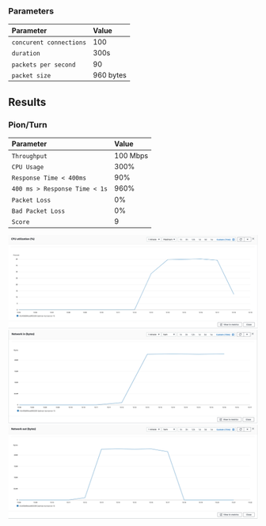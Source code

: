 
### Parameters

| Parameter | Value                |
| :-------- |:------------------------- |
| `concurent connections` | 100 |
| `duration` | 300s |
| `packets per second` | 90 |
| `packet size` | 960 bytes |

## Results

### Pion/Turn
| Parameter | Value                |
| :-------- |:------------------------- |
| `Throughput` | 100 Mbps |
| `CPU Usage` | 300% |
| `Response Time < 400ms` | 90% |
| `400 ms > Response Time < 1s` | 960% |
| `Packet Loss` | 0% |
| `Bad Packet Loss` | 0% |
| `Score` | 9 |

![CPU](cpu.png)
![Network In (Bytes)](network-in.png)
![Network Out (Bytes)](network-out.png)
